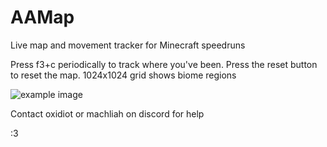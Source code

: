 # AAMap
Live map and movement tracker for Minecraft speedruns

Press f3+c periodically to track where you've been. Press the reset button to reset the map. 1024x1024 grid shows biome regions

![example image](https://femboy.beauty/39mF8)

Contact oxidiot or machliah on discord for help

:3
